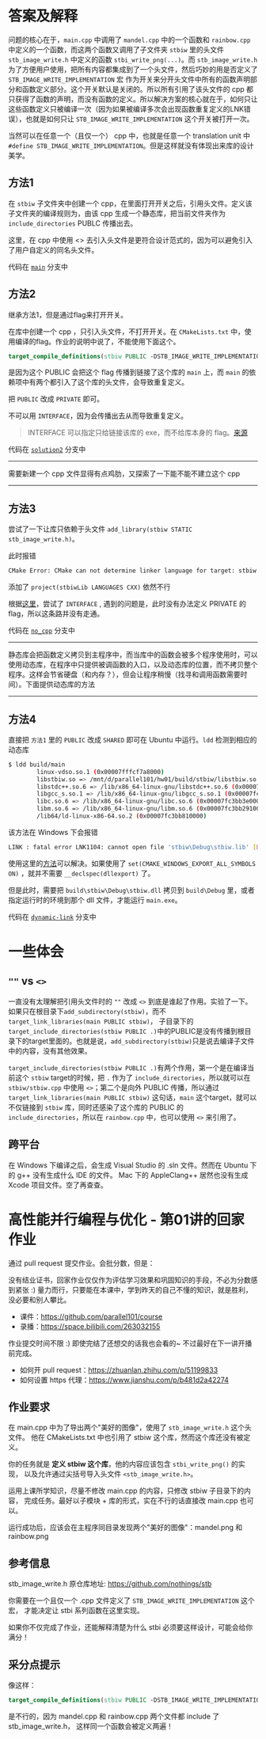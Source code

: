 # 答案及解释

问题的核心在于，`main.cpp` 中调用了 `mandel.cpp` 中的一个函数和 `rainbow.cpp` 中定义的一个函数，而这两个函数又调用了子文件夹 `stbiw` 里的头文件 `stb_image_write.h` 中定义的函数 `stbi_write_png(...)`。而 `stb_image_write.h` 为了方便用户使用，把所有内容都集成到了一个头文件，然后巧妙的用是否定义了 `STB_IMAGE_WRITE_IMPLEMENTATION` 宏 作为开关来分开头文件中所有的函数声明部分和函数定义部分。这个开关默认是关闭的。所以所有引用了该头文件的 cpp 都只获得了函数的声明，而没有函数的定义。所以解决方案的核心就在于，如何只让这些函数定义只被编译一次（因为如果被编译多次会出现函数重复定义的LNK错误），也就是如何只让 `STB_IMAGE_WRITE_IMPLEMENTATION` 这个开关被打开一次。

当然可以在任意一个（且仅一个） cpp 中，也就是任意一个 translation unit 中 `#define STB_IMAGE_WRITE_IMPLEMENTATION`。但是这样就没有体现出来库的设计美学。

## 方法1

在 `stbiw` 子文件夹中创建一个 cpp，在里面打开开关之后，引用头文件。定义该子文件夹的编译规则为，由该 cpp 生成一个静态库，把当前文件夹作为 `include_directories` PUBLC 传播出去。

这里，在 cpp 中使用 <> 去引入头文件是更符合设计范式的，因为可以避免引入了用户自定义的同名头文件。

代码在 [`main`](https://github.com/RodenLuo/hw01) 分支中

## 方法2

继承方法1，但是通过flag来打开开关。

在库中创建一个 cpp ，只引入头文件，不打开开关。在 `CMakeLists.txt` 中，使用编译的flag。作业的说明中说了，不能使用下面这个。

```cmake
target_compile_definitions(stbiw PUBLIC -DSTB_IMAGE_WRITE_IMPLEMENTATION)
```

是因为这个 PUBLIC 会把这个 flag 传播到链接了这个库的 `main` 上，而 `main` 的依赖项中有两个都引入了这个库的头文件，会导致重复定义。

把 `PUBLIC` 改成 `PRIVATE` 即可。

不可以用 `INTERFACE`，因为会传播出去从而导致重复定义。

> INTERFACE 可以指定只给链接该库的 exe，而不给库本身的 flag。[来源](https://github.com/parallel101/hw01/pull/3#pullrequestreview-831605662)

代码在 [`solution2`](https://github.com/RodenLuo/hw01/tree/solution2) 分支中


---

需要新建一个 cpp 文件显得有点鸡肋，又探索了一下能不能不建立这个 cpp

---

## 方法3

尝试了一下让库只依赖于头文件 `add_library(stbiw STATIC stb_image_write.h)`。

此时报错 

```bash
CMake Error: CMake can not determine linker language for target: stbiw
```

添加了 `project(stbiwLib LANGUAGES CXX)` 依然不行


根据[这里](http://mariobadr.com/creating-a-header-only-library-with-cmake.html)，尝试了 `INTERFACE` , 遇到的问题是，此时没有办法定义 PRIVATE 的flag，所以这条路并没有走通。


代码在 [`no_cpp`](https://github.com/RodenLuo/hw01/tree/no_cpp) 分支中

---

静态库会把函数定义拷贝到主程序中，而当库中的函数会被多个程序使用时，可以使用动态库，在程序中只提供被调函数的入口，以及动态库的位置，而不拷贝整个程序。这样会节省硬盘（和内存？），但会让程序稍慢（找寻和调用函数需要时间）。下面提供动态库的方法

---

## 方法4

直接把 `方法1` 里的 `PUBLIC` 改成 `SHARED` 即可在 Ubuntu 中运行。`ldd` 检测到相应的动态库

```bash
$ ldd build/main
        linux-vdso.so.1 (0x00007fffcf7a8000)
        libstbiw.so => /mnt/d/parallel101/hw01/build/stbiw/libstbiw.so (0x00007fc3bb7ef000)
        libstdc++.so.6 => /lib/x86_64-linux-gnu/libstdc++.so.6 (0x00007fc3bb600000)
        libgcc_s.so.1 => /lib/x86_64-linux-gnu/libgcc_s.so.1 (0x00007fc3bb5e0000)
        libc.so.6 => /lib/x86_64-linux-gnu/libc.so.6 (0x00007fc3bb3e0000)
        libm.so.6 => /lib/x86_64-linux-gnu/libm.so.6 (0x00007fc3bb291000)
        /lib64/ld-linux-x86-64.so.2 (0x00007fc3bb810000)
```

该方法在 Windows 下会报错

```bash
LINK : fatal error LNK1104: cannot open file 'stbiw\Debug\stbiw.lib' [D:\parallel101\hw01\build\main.vcxproj]
```

使用这里的[方法](https://github.com/parallel101/hw01/pull/2#discussion_r768381699)可以解决。如果使用了 `set(CMAKE_WINDOWS_EXPORT_ALL_SYMBOLS ON)` ，就并不需要 `__declspec(dllexport)` 了。

但是此时，需要把 `build\stbiw\Debug\stbiw.dll` 拷贝到 `build\Debug` 里，或者指定运行时的环境到那个 dll 文件，才能运行 `main.exe`。


代码在 [`dynamic-link`](https://github.com/RodenLuo/hw01/tree/dynamic-link) 分支中


# 一些体会

## `""` vs `<>`
一直没有太理解把引用头文件时的 `""` 改成 `<>` 到底是谁起了作用。实验了一下。如果只在根目录下`add_subdirectory(stbiw)`，而不`target_link_libraries(main PUBLIC stbiw)`，
子目录下的`target_include_directories(stbiw PUBLIC .)`中的PUBLIC是没有传播到根目录下的target里面的。也就是说，`add_subdirectory(stbiw)`只是说去编译子文件中的内容，没有其他效果。

`target_include_directories(stbiw PUBLIC .)`有两个作用，第一个是在编译当前这个 `stbiw` target的时候，把 `.` 作为了 `include_directories`，所以就可以在 `stbiw/stbiw.cpp` 中使用 `<>`；第二个是向外 PUBLIC 传播，所以通过 `target_link_libraries(main PUBLIC stbiw)` 这句话，`main` 这个target，就可以不仅链接到 `stbiw` 库，同时还感染了这个库的 PUBLIC 的 `include_directories`，所以在 `rainbow.cpp` 中，也可以使用 `<>` 来引用了。

## 跨平台

在 Windows 下编译之后，会生成 Visual Studio 的 .sln 文件。然而在 Ubuntu 下的 g++ 没有生成什么 IDE 的文件。 Mac 下的 AppleClang++ 居然也没有生成 Xcode 项目文件。空了再查查。


# 高性能并行编程与优化 - 第01讲的回家作业

通过 pull request 提交作业。会批分数，但是：

没有结业证书，回家作业仅仅作为评估学习效果和巩固知识的手段，不必为分数感到紧张 :)
量力而行，只要能在本课中，学到昨天的自己不懂的知识，就是胜利，没必要和别人攀比。

- 课件：https://github.com/parallel101/course
- 录播：https://space.bilibili.com/263032155

作业提交时间不限 :) 即使完结了还想交的话我也会看的~ 不过最好在下一讲开播前完成。

- 如何开 pull request：https://zhuanlan.zhihu.com/p/51199833
- 如何设置 https 代理：https://www.jianshu.com/p/b481d2a42274

## 作业要求

在 main.cpp 中为了导出两个"美好的图像"，使用了 `stb_image_write.h` 这个头文件。
他在 CMakeLists.txt 中也引用了 stbiw 这个库，然而这个库还没有被定义。

你的任务就是 **定义 stbiw 这个库**，他的内容应该包含 `stbi_write_png()` 的实现，
以及允许通过尖括号导入头文件 `<stb_image_write.h>`。

运用上课所学知识，尽量不修改 main.cpp 的内容，只修改 stbiw 子目录下的内容，
完成任务。最好以子模块 + 库的形式，实在不行的话直接改 main.cpp 也可以。

运行成功后，应该会在主程序同目录发现两个"美好的图像"：mandel.png 和 rainbow.png

## 参考信息

stb_image_write.h 原仓库地址: https://github.com/nothings/stb

你需要在一个且仅一个 .cpp 文件定义了 `STB_IMAGE_WRITE_IMPLEMENTATION` 这个宏，
才能决定让 stbi 系列函数在这里实现。

如果你不仅完成了作业，还能解释清楚为什么 stbi 必须要这样设计，可能会给你满分！

## 采分点提示

像这样：
```cmake
target_compile_definitions(stbiw PUBLIC -DSTB_IMAGE_WRITE_IMPLEMENTATION)
```
是不行的，因为 mandel.cpp 和 rainbow.cpp 两个文件都 include 了 stb_image_write.h，
这样同一个函数会被定义两遍！
